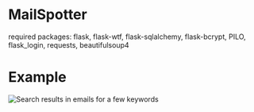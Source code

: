 # MailSpotter

required packages:
  flask,
  flask-wtf,
  flask-sqlalchemy,
  flask-bcrypt,
  PILO,
  flask_login,
  requests,
  beautifulsoup4
  
# Example
![Search results in emails for a few keywords](https://imgur.com/FXqzJnT "Search results in emails for a few keywords")

